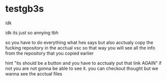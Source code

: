 # testgb3s
idk

idk its just so annying tbh

so you have to do everything what hes says but also acctualy copy the fucking repository in the acctual vsc so that way you will see all the info from the repository that you copied earlier

hint "its should be a button and you have to acctualy put that link AGAIN" if not you are not gonna be able to see it. you can checkout thought but we wanna see the acctual files 